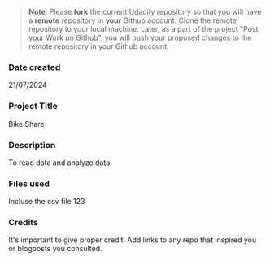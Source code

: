 >**Note**: Please **fork** the current Udacity repository so that you will have a **remote** repository in **your** Github account. Clone the remote repository to your local machine. Later, as a part of the project "Post your Work on Github", you will push your proposed changes to the remote repository in your Github account.

### Date created
21/07/2024

### Project Title
Bike Share

### Description
To read data and analyze data

### Files used
Incluse the csv file 123

### Credits
It's important to give proper credit. Add links to any repo that inspired you or blogposts you consulted.

